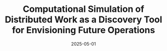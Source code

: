 ---
title: "Computational Simulation of Distributed Work as a Discovery Tool for Envisioning Future Operations"
authors: Abhinay Paladugu, Alicia Fernandes, & Martijn IJtsma
category: manuscript
paperurl: https://doi.org/10.1177/15553434251327698
date: 2025-05-01
journal: Journal of Cognitive Engineering and Decision Making
slidesurl: https://example.com/slides.pdf
bibtexurl: https://example.com/paladugu2025.bib
---